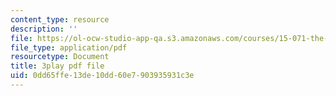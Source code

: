 ```yaml
---
content_type: resource
description: ''
file: https://ol-ocw-studio-app-qa.s3.amazonaws.com/courses/15-071-the-analytics-edge-spring-2017/0dd65ffe13de10dd60e7903935931c3e_Cks6Wn29TLg.pdf
file_type: application/pdf
resourcetype: Document
title: 3play pdf file
uid: 0dd65ffe-13de-10dd-60e7-903935931c3e
---
```

